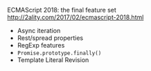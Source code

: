 ECMAScript 2018: the final feature set http://2ality.com/2017/02/ecmascript-2018.html

- Async iteration
- Rest/spread properties
- RegExp features
- `Promise.prototype.finally()`
- Template Literal Revision